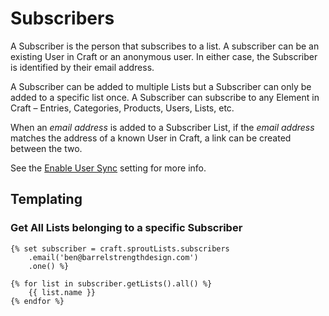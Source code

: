 # Subscribers

A Subscriber is the person that subscribes to a list. A subscriber can be an existing User in Craft or an anonymous user. In either case, the Subscriber is identified by their email address.

A Subscriber can be added to multiple Lists but a Subscriber can only be added to a specific list once. A Subscriber can subscribe to any Element in Craft – Entries, Categories, Products, Users, Lists, etc.

When an _email address_ is added to a Subscriber List, if the _email address_ matches the address of a known User in Craft, a link can be created between the two. 

See the [Enable User Sync](./settings.md) setting for more info.

## Templating
 
### Get All Lists belonging to a specific Subscriber

``` twig
{% set subscriber = craft.sproutLists.subscribers
    .email('ben@barrelstrengthdesign.com')
    .one() %}
    
{% for list in subscriber.getLists().all() %}
	{{ list.name }}
{% endfor %}
```